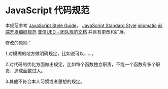 # JavaScript 代码规范

本规范参考
[JavaScript Style Guide](https://github.com/airbnb/javascript#types)，
[JavaScript Standard Style](https://github.com/standard/standard/blob/master/docs/RULES-zhcn.md#javascript-standard-style)
[idiomatic](https://github.com/rwaldron/idiomatic.js/tree/master/translations/zh_CN)
[前端开发编码规范](https://github.com/hgwang/standard)
[亚信UED - 团队规范文档](https://github.com/Alsiso/AICG)
并且有更改和扩展。

修改的原则：

1.对模糊的地方做明确规定，比如说可以……。

2.对代码的优化方面做出规定，比如每个函数独立职责，不能一个函数有多个职责，造成函数过大。

3.其他不符合本人习惯或者思想的规定。